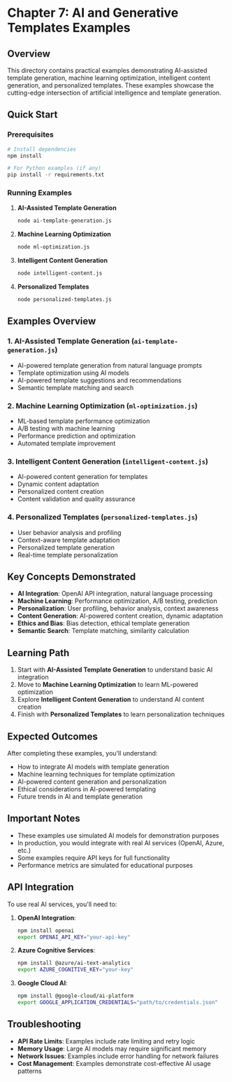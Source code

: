 # Chapter 7: AI and Generative Templates Examples

## Overview

This directory contains practical examples demonstrating AI-assisted template generation, machine learning optimization, intelligent content generation, and personalized templates. These examples showcase the cutting-edge intersection of artificial intelligence and template generation.

## Quick Start

### Prerequisites

```bash
# Install dependencies
npm install

# For Python examples (if any)
pip install -r requirements.txt
```

### Running Examples

1. **AI-Assisted Template Generation**
   ```bash
   node ai-template-generation.js
   ```

2. **Machine Learning Optimization**
   ```bash
   node ml-optimization.js
   ```

3. **Intelligent Content Generation**
   ```bash
   node intelligent-content.js
   ```

4. **Personalized Templates**
   ```bash
   node personalized-templates.js
   ```

## Examples Overview

### 1. AI-Assisted Template Generation (`ai-template-generation.js`)
- AI-powered template generation from natural language prompts
- Template optimization using AI models
- AI-powered template suggestions and recommendations
- Semantic template matching and search

### 2. Machine Learning Optimization (`ml-optimization.js`)
- ML-based template performance optimization
- A/B testing with machine learning
- Performance prediction and optimization
- Automated template improvement

### 3. Intelligent Content Generation (`intelligent-content.js`)
- AI-powered content generation for templates
- Dynamic content adaptation
- Personalized content creation
- Content validation and quality assurance

### 4. Personalized Templates (`personalized-templates.js`)
- User behavior analysis and profiling
- Context-aware template adaptation
- Personalized template generation
- Real-time template personalization

## Key Concepts Demonstrated

- **AI Integration**: OpenAI API integration, natural language processing
- **Machine Learning**: Performance optimization, A/B testing, prediction
- **Personalization**: User profiling, behavior analysis, context awareness
- **Content Generation**: AI-powered content creation, dynamic adaptation
- **Ethics and Bias**: Bias detection, ethical template generation
- **Semantic Search**: Template matching, similarity calculation

## Learning Path

1. Start with **AI-Assisted Template Generation** to understand basic AI integration
2. Move to **Machine Learning Optimization** to learn ML-powered optimization
3. Explore **Intelligent Content Generation** to understand AI content creation
4. Finish with **Personalized Templates** to learn personalization techniques

## Expected Outcomes

After completing these examples, you'll understand:
- How to integrate AI models with template generation
- Machine learning techniques for template optimization
- AI-powered content generation and personalization
- Ethical considerations in AI-powered templating
- Future trends in AI and template generation

## Important Notes

- These examples use simulated AI models for demonstration purposes
- In production, you would integrate with real AI services (OpenAI, Azure, etc.)
- Some examples require API keys for full functionality
- Performance metrics are simulated for educational purposes

## API Integration

To use real AI services, you'll need to:

1. **OpenAI Integration**:
   ```bash
   npm install openai
   export OPENAI_API_KEY="your-api-key"
   ```

2. **Azure Cognitive Services**:
   ```bash
   npm install @azure/ai-text-analytics
   export AZURE_COGNITIVE_KEY="your-key"
   ```

3. **Google Cloud AI**:
   ```bash
   npm install @google-cloud/ai-platform
   export GOOGLE_APPLICATION_CREDENTIALS="path/to/credentials.json"
   ```

## Troubleshooting

- **API Rate Limits**: Examples include rate limiting and retry logic
- **Memory Usage**: Large AI models may require significant memory
- **Network Issues**: Examples include error handling for network failures
- **Cost Management**: Examples demonstrate cost-effective AI usage patterns
